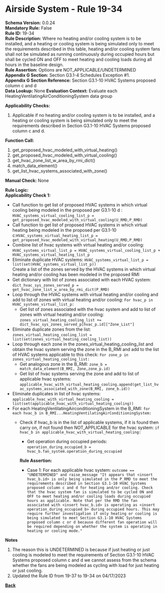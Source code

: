 # Airside System - Rule 19-34   
**Schema Version:** 0.0.24    
**Mandatory Rule:** False    
**Rule ID:** 19-34    
**Rule Description:** Where no heating and/or cooling system is to be installed, and a heating or cooling system is being simulated only to meet the requirements described in this table, heating and/or cooling system fans shall not be simulated as running continuously during occupied hours but shall be cycled ON and OFF to meet heating and cooling loads during all hours in the baseline design.  
**Rule Assertion:** Options are NOT_APPLICABLE/UNDETERMINED                                             
**Appendix G Section:**  Section G3.1-4 Schedules Exception #1.   
**Appendix G Section Reference:**  Section G3.1-10 HVAC Systems proposed column c and d  
**Data Lookup:** None 
**Evaluation Context:** Evaluate each HeatingVentilatingAirConditioningSystem data group    

**Applicability Checks:**  

1. Applicable if no heating and/or cooling system is to be installed, and a heating or cooling system is being simulated only to meet the requirements described in Section G3.1-10 HVAC Systems proposed column c and d.
 
**Function Call:** 

1. get_proposed_hvac_modeled_with_virtual_heating()
2. get_proposed_hvac_modeled_with_virtual_cooling()
3. get_hvac_zone_list_w_area_by_rmi_dict()  
4. match_data_element()  
5. get_list_hvac_systems_associated_with_zone()

**Manual Check:** None  

**Rule Logic:**  
**Applicability Check 1:**   
- Call function to get list of proposed HVAC systems in which virtual cooling being modeled in the proposed per G3.1-10 d : `HVAC_systems_virtual_cooling_list_p = get_proposed_hvac_modeled_with_virtual_cooling(U_RMD,P_RMD)`
- Call function to get list of proposed HVAC systems in which virtual heating being modeled in the proposed per G3.1-10 c:`HVAC_systems_virtual_heating_list_p = get_proposed_hvac_modeled_with_virtual_heating(U_RMD,P_RMD)`
- Combine list of hvac systems with virtual heating and/or cooling: `HVAC_systems_virtual_list_p = HVAC_systems_virtual_cooling_list_p + HVAC_systems_virtual_heating_list_p`
- Eliminate duplicate HVAC systems: `HVAC_systems_virtual_list_p = list(set(HVAC_systems_virtual_list_p))`  
Create a list of the zones served by the HVAC systems in which virtual heating and/or cooling has been modeled in the proposed RMI
- Get dictionary with list of zones associated with each HVAC system: `dict_hvac_sys_zones_served_p = get_hvac_zone_list_w_area_by_rmi_dict(P_RMD)`
- Loop through the HVAC systems with virtual heating and/or cooling and add to list of zones with virtual heating and/or cooling: `For hvac_p in HVAC_systems_virtual_list_p:`
    - Get list of zones associated with the hvac system and add to list of zones with virtual heating and/or cooling: `zones_virtual_heating_cooling_list += dict_hvac_sys_zones_served_p[hvac_p.id]["Zone_List"]`
- Eliminate duplicate zones from the list: `zones_virtual_heating_cooling_list = list(set(zones_virtual_heating_cooling_list))`
- Loop through each zone in the zones_virtual_heating_cooling_list and obtain the hvac system serving the zone in the B_RMI and add to the list of HVAC systems applicable to this check: `For zone_p in zones_virtual_heating_cooling_list:`
    - Get analogous zone in the B_RMI: `zone_b = match_data_element(B_RMI, Zone,zone_p.id)`  
    - Get list of hvac systems serving the zone and add to list of applicable hvac systems: `applicable_hvac_with_virtual_heating_cooling.append(get_list_hvac_systems_associated_with_zone(B_RMI, zone_b.id))`  
- Eliminate duplicates in list of hvac systems: `applicable_hvac_with_virtual_heating_cooling = list(set(applicable_hvac_with_virtual_heating_cooling))`
- For each HeatingVentilatingAirconditioningSystem in the B_RMI: `for each hvac_b in B_RMI...HeatingVentilatingAirConditioningSystem:`
    - Check if hvac_b is in the list of applicable systems, if it is found then carry on, if not found then NOT_APPLICABLE for the hvac system: `if hvac_b in applicable_hvac_with_virtual_heating_cooling:`   
        - Get operation during occupied periods: `operation_during_occupied_b = hvac_b.fan_system.operation_during_occupied`  

        **Rule Assertion:**  
        - Case 1: For each applicable hvac system: `outcome == "UNDETERMINED" and raise_message "It appears that <insert hvac_b.id> is only being simulated in the P_RMD to meet the requirements described in Section G3.1-10 HVAC Systems proposed column c and d for heating and/or cooling. Check that the hvac system fan is simulated to be cycled ON and OFF to meet heating and/or cooling loads during occupied hours as applicable. Note that per the RMD the fan associated with <insert hvac_b.id> is operating as <insert operation_during_occupied_b> during occupied hours. This may require further investigation if only heating or cooling is being simulated to meet Section G3.1-10 HVAC Systems proposed column c or d because different fan operation will be required depending on whether the system is operating in heating or cooling mode."`  

**Notes**  
1. The reason this is UNDETERMINED is because if just heating or just cooling is modeled to meet the requirements of Section G3.1-10 HVAC Systems proposed column c and d we cannot assess from the schema whether the fans are being modeled as cycling with load for just heating or just cooling.  
2. Updated the Rule ID from 19-37 to 19-34 on 04/17/2023

**[Back](../_toc.md)**